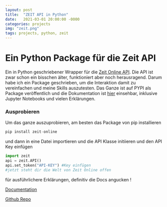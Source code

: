```yaml
---
layout: post
title:  "ZEIT API in Python"
date:   2021-03-01 20:00:00 -0000
categories: projects
img: "zeit.png"
tags: projects, python, zeit
---
```


# Ein Python Package für die Zeit API

Ein in Python geschriebener Wrapper für die [Zeit Online API](http://developer.zeit.de/index/). Die API ist zwar schon ein bisschen älter, funktioniert aber noch herausragend. Darum habe ich ein Package geschrieben, um die Interaktion damit zu vereinfachen und meine Skills auszutesten. Das Ganze ist auf PYPI als Package veröffentlich und die Dokumentation ist [hier](https://skriptum.github.io/zeit/) einsehbar, inklusive Jupyter Notebooks und vielen Erklärungen.

### Ausprobieren
Um das ganze auszuprobieren, am besten das Package von pip installieren
```python
pip install zeit-online
```
und dann in eine Datei importieren und die API Klasse initiieren und den API Key einfügen
```python
import zeit
api = zeit.API()
api.set_token("API-KEY") #Key einfügen
#jetzt steht dir die Welt von Zeit Online offen
````
für ausführlichere Erklärungen, definitiv die Docs angucken !

[Documentation](https://skriptum.github.io/zeit/)

[Github Repo](https://github.com/skriptum/zeit)